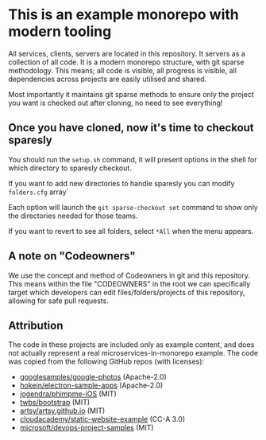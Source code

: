 # This is an example monorepo with modern tooling

All services, clients, servers are located in this repository. It servers as a collection of all code. It is a modern monorepo structure, with git sparse methodology. This means; all code is visible, all progress is visible, all dependencies across projects are easily utilised and shared.

Most importantly it maintains git sparse methods to ensure only the project you want is checked out after cloning, no need to see everything!

## Once you have cloned, now it's time to checkout sparesly

You should run the `setup.sh` command, it will present options in the shell for which directory to sparesly checkout.

If you want to add new directories to handle sparesly you can modify `folders.cfg` array`

Each option will launch the `git sparse-checkout set` command to show only the directories needed for those teams.

If you want to revert to see all folders, select `*All` when the menu appears.

## A note on "Codeowners"

We use the concept and method of Codeowners in git and this repository. This means within the file "CODEOWNERS" in the root we can specifically target which developers can edit files/folders/projects of this repository, allowing for safe pull requests.

## Attribution

The code in these projects are included only as example content, and does not actually represent a real microservices-in-monorepo example. The code was copied from the following GitHub repos (with licenses):

- [googlesamples/google-photos](https://github.com/googlesamples/google-photos) (Apache-2.0)
- [hokein/electron-sample-apps](https://github.com/hokein/electron-sample-apps) (Apache-2.0)
- [jogendra/phimpme-iOS](https://github.com/jogendra/phimpme-iOS) (MIT)
- [twbs/bootstrap](https://github.com/twbs/bootstrap) (MIT)
- [artsy/artsy.github.io](https://github.com/artsy/artsy.github.io) (MIT)
- [cloudacademy/static-website-example](https://github.com/cloudacademy/static-website-example) (CC-A 3.0)
- [microsoft/devops-project-samples](https://github.com/microsoft/devops-project-samples) (MIT)
